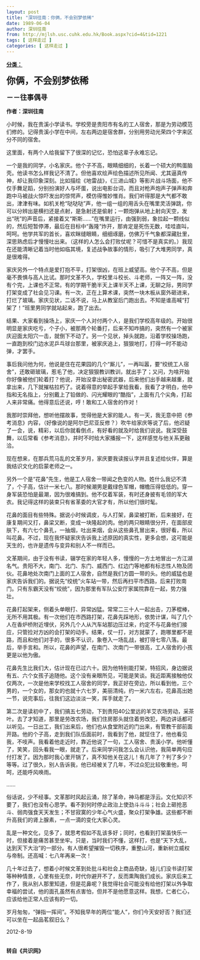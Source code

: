```yaml
---
layout: post
title: "深圳往南：你俩，不会别梦依稀"
date: 1989-06-04
author: 深圳往南
from: http://mjlsh.usc.cuhk.edu.hk/Book.aspx?cid=4&tid=1221
tags: [ 这样走过 ]
categories: [ 这样走过 ]
---
```


<div style="margin: 15px 10px 10px 0px;">
 <div>
  <span id="ctl00_ContentPlaceHolder1_chapter1_SubjectLabel" style="font-weight:bold;text-decoration:underline;">
   分类：
  </span>
 </div>
 <p>
  <strong>
   <font size="5">
    你俩，不会别梦依稀
   </font>
  </strong>
 </p>
 <p>
  <strong>
   <font size="4">
    －－往事偶寻
   </font>
  </strong>
 </p>
 <p>
  <strong>
   作者：深圳往南
  </strong>
 </p>
 <p>
  小时候，我在贵溪小学读书。学校旁是贵阳市有名的工人宿舍，那是为劳动模范们修的。记得贵溪小学在中间，左右两边是宿舍群，分别用劳动光荣四个字来区分不同的宿舍。
 </p>
 <p>
  这里面，有两个人给我留下了很深的记忆，恐怕这辈子永难忘记。
 </p>
 <p>
  一个是我的同学，小名家庆。他个子不高，眼睛细细的，长着一个硕大的鸭蛋脑壳。他读书怎么样我记不清了。但他喜欢绘声绘色描述所见所闻、尤其逼真传神，却让我印象深刻。比如描绘《地雷战》，《三进山城》等影片战斗场面，他不仅手舞足蹈，分别扮演好人与坏蛋，说出电影台词，而且对枪声炮声子弹声和奔跑中马被战火惊吓发出的惊愕声，模仿得惟妙惟肖。我们听得那是大气都不敢出，津津有味。如机关枪“哒哒哒”声，他一组一组的用舌头在嘴里灵活弹跳，你可以分辨出是横扫还是点射，是急射还是偷射；一颗炮弹从地上射向天空，发出“咣”的声音后，紧接着又“斯斯……”在嘴里运行，由强到弱，象拉起一颗线似的，然后短暂停滞，最后在目标中“轰隆”炸开，那肯定是死伤无数，哇哇直叫，呵呵。他学共军的首长，喜欢眯缝眼睛，细细琢磨，仿佛万千气象都深藏肚里，深思熟虑后才慢慢吐出来。（这样的人怎么会打败仗呢？可惜不是真实的。）我现在还能清晰记着当时他如临其境，复述战争故事的情形，吸引了大堆男同学，真是很难得。
 </p>
 <p>
  家庆另外一个特点是爱打抱不平，打架很凶，在班上威望高。他个子不高，但是毫不畏惧与高人比试。那时文革不久，学校里斗校长、斗老师，一阵又一阵，没有个完，上课也不正常。有的学期干脆半天上课半天不上课，无聊之际，男同学打架变成了社会见习课。有一次，正在上算术课，突然一块木板从窗外砸进来，打烂了玻璃。家庆见状，二话不说，马上从教室后门跑出去。不知是谁高喊“打架了！”班里男同学就站起来，跑了出去。
 </p>
 <p>
  结果、大家看到操场上，家庆一个人对付两个人，是我们学校高年级的。开始很明显是家庆吃亏，个子小，被那两个轮番打，后来不知咋搞的，突然有一个被家庆迎面太阳穴一击，就倒下不动了。另一个见状，掉头就跑，沿着学校操场跑，一直跑到校门边水泥乒乓球台那里，被家庆追上，狠狠地打，打得一时不能动弹，才罢手。
 </p>
 <p>
  事后我问他为何，他说是住在花果园的几个“厮儿”，一再叫嚣，要“绞统工人宿舍”，还敢砸玻璃，惹毛了他，决定狠狠教训教训，就出手了；又问，为啥开始你好像被他们轮着打？他说，开始没拿出秘密武器，后来他们出手越来越重，就拿出来，几下就摧枯拉朽了。说着得意的举起手掌给我看，我看了才明白，他中指和无名指上，分别戴上了铅做的、闪光耀眼的“酷指”，上面有几个尖角，打起人来非常痛。他得意后还说，哼！敢和工人宿舍的作对！
 </p>
 <p>
  我那时崇拜他，想听他摆故事，觉得他是大家的能人。有一天，我无意中把《参考消息》内容，（好像说的是阿尔巴尼亚反修？）吹牛给家庆等说了后，他迟疑了一会，说，精彩，以后你就看倒点，有好看的就及时给我们说说。我深受鼓舞，以后常看《参考消息》，并时不时给大家播报一下，这样感觉与他关系更融洽。
 </p>
 <p>
  现在想来，在那兵荒马乱的文革岁月，家庆要我读报认字并且复述给伙伴，算是我结识文化的启蒙老师之一。
 </p>
 <p>
  另外一个是“花鼻”先生，他是工人宿舍一带闻之色变的人物。姓什么我记不清了，个子高，估计一米七八。那时候潮男是戴绿色军帽，帽檐压得低低的。穿一身军装恐怕是最潮，因为很难搞到。他不仅着军装，有时还身披有毛领的军大衣。我记得这样的装束只有省革委的大官才有，所以他们很时髦。
 </p>
 <p>
  花鼻的面目有些特殊。据说小时候调皮，与人打架，鼻梁被打断，后来接好，在康复期间又打，鼻梁又断，变成一块隆起的肉。他的两只眼睛很分开，在面部皮肤下，有六七个鼻孔，一抽烟，吐出来烟，会从这些鼻孔冒出来，很好看，所以叫花鼻。不过，现在我怀疑家庆告诉我上述原因的真实性，更多会想，这可能是天生的，也许是遗传与变异和别人不一样而已。
 </p>
 <p>
  文革期间，由于没有书读，辍学在家的年轻人多，慢慢的一方土地冒出一方江湖名气。贵阳不大，南门、北门、东门、威西门、红边门等地都有标志性人物及团伙。花鼻地处次南门上面的工人宿舍，自然是我们方圆一带的头。他的威猛也是家庆告诉我们的。据说先“绞统”火车站一带，然后再扫平市西路，后来打败南门。只有东霸天没有“绞统”，因为那里有军队公安厅家属院靠在一起，势力强壮。
 </p>
 <p>
  花鼻打起架来，侧着头单眼打、异常凶猛。常常二三十人一起出击，刀茅棍棒，无所不用其极。有一次他们在市西路打架，花鼻先踩地形，依势计谋，叫了几个人在香炉桥附近埋伏，另外几个人从汽车站那边压过来，约定不与花鼻他们接应，只管捡对方凶的会打架的动手。结果，仗一打，对方就蒙了，跑哪里都不是路，而且和他们对手的，很多不认识，象卷入一场乱战，被打得七零八落。最后，举手言和。所以，花鼻的声望，在南门、次南门一带很高，工人宿舍的小孩更是以他为傲。
 </p>
 <p>
  花鼻先生比我们大，估计现在已过六十。因为他特别能打架，特招风，身边据说有五、六个女孩子追随他。这个没有亲眼所见，可能是笑谈。我近距离接触他仅仅两次，一次是他来学校找工人宿舍的同学，我正好在旁边，所以看到他，三个男的，一个女的，那女的也就十六七岁，美丽清纯，约一米六左右，花鼻高出她一节，说完事后，往我们这边淡淡一笑，挥手就走了。
 </p>
 <p>
  第二次是读初中了，我们搞五七劳动，下到贵阳40公里远的羊艾农场劳动，采茶叶。去了才知道，那里是劳改农场，我们住房那头就住着劳改犯，两边讲话都可以听见。一日出工，我们出来后，他们也从食堂附近的门出来，有管教干部前面开路。他的个子高，走到我们队伍面前时，我看到了他，就怔住了，他也看见我，不吱声。我看着他走近时，靠近他说了一句，工人宿舍、贵溪小学。他听懂了，笑笑，回头看我一眼，就走了。后来同学问我怎么会认识他，我简单两句应付打发了。因为那时我心里开锅了，真不知他关在这儿！有几年了？判了多少？等等。过了很久，别人告诉我，他已经被关了几年，不过众犯比较敬重他，呵呵，还能呼风唤雨。
 </p>
 <p>
  ……
 </p>
 <p>
  俗话说，少不经事。文革那时风起云涌，除了革命，神马都是浮云。文化知识不要了，我们也没有心思学。看不到何时停止政治上使劲斗斗斗；社会上砸抢恶斗、弱肉强食天天发生；不甘寂寞的少年心气火盛，聚众打架争雄。这些都不断升高我们的肾上腺素，一点一滴的变化大家心灵。
 </p>
 <p>
  乱是一种文化，见多了，就思考假如不乱该多好；同时，也看到打架虽快乐一时，但接着是痛苦甚至坐牢。只是，当时我们不懂，这样打，也是“天下大乱，达到天下大治”的一部分。有人很希望摧毁一切秩序，重整山河，重新树立威权与帝制。还高喊：七八年再来一次！
 </p>
 <p>
  几十年过去了，想着小时候文革到处批斗和社会上商品奇缺，娃儿们没书读打架等种种情景，心里有些无奈，时代你避开不了，反而熏陶我们成长。家庆后来工作了，我从别人那里知道，但是花鼻呢？我觉得社会可能没有给他打架以外争取幸福的尝试，他的面孔虽然有点害怕，但并不是他愿意这样。我想，仁者仁心，应该给他正常人应该有的一切。
 </p>
 <p>
  岁月匆匆，“弹指一挥间”。不知我早年的两位“能人”，你们今天安好否？我们还可以坐在一起品茗叙旧么？
 </p>
 <p>
  2012-8-19
 </p>
 <p>
  <br/>
  <strong>
   转自《共识网》
  </strong>
 </p>
</div>

